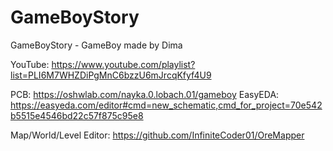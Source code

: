 # GameBoyStory
 GameBoyStory - GameBoy made by Dima

YouTube: https://www.youtube.com/playlist?list=PLI6M7WHZDiPgMnC6bzzU6mJrcqKfyf4U9

PCB: https://oshwlab.com/nayka.0.lobach.01/gameboy
EasyEDA: https://easyeda.com/editor#cmd=new_schematic,cmd_for_project=70e542b5515e4546bd22c57f875c95e8

Map/World/Level Editor: https://github.com/InfiniteCoder01/OreMapper
